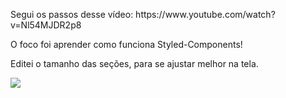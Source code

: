 <p>Segui os passos desse vídeo: https://www.youtube.com/watch?v=Nl54MJDR2p8</p>
<p>O foco foi aprender como funciona Styled-Components!</p>
<p>Editei o tamanho das seções, para se ajustar melhor na tela.</p>
<p><img src="https://i.ibb.co/xFd8JYB/dolla-gif.gif"></p>
